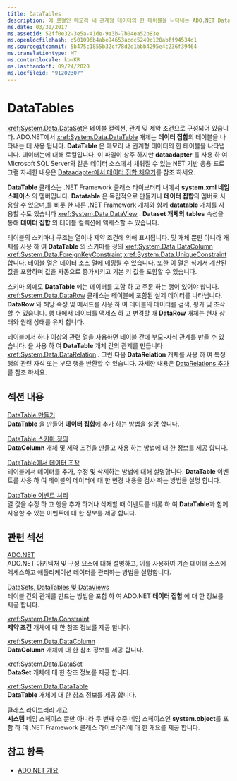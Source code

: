 ```yaml
---
title: DataTables
description: 에 로컬인 메모리 내 관계형 데이터의 한 테이블을 나타내는 ADO.NET DataTable에 대해 알아봅니다. 상주 하는 네트워크 기반 응용 프로그램입니다.
ms.date: 03/30/2017
ms.assetid: 52ff0e32-3e5a-41de-9a3b-7b04ea52b83e
ms.openlocfilehash: d501096b4abe94653acdc5249c120abff94534d1
ms.sourcegitcommit: 5b475c1855b32cf78d2d1bbb4295e4c236f39464
ms.translationtype: MT
ms.contentlocale: ko-KR
ms.lasthandoff: 09/24/2020
ms.locfileid: "91202307"
---
```

# <a name="datatables"></a>DataTables

<xref:System.Data.DataSet>은 테이블 컬렉션, 관계 및 제약 조건으로 구성되어 있습니다. ADO.NET에서 <xref:System.Data.DataTable> 개체는 **데이터 집합**의 테이블을 나타내는 데 사용 됩니다. **DataTable** 은 메모리 내 관계형 데이터의 한 테이블을 나타냅니다. 데이터는에 대해 로컬입니다. 이 파일이 상주 하지만 **dataadapter** 를 사용 하 여 Microsoft SQL Server와 같은 데이터 소스에서 채워질 수 있는 NET 기반 응용 프로그램 자세한 내용은 [Dataadapter에서 데이터 집합 채우기](../populating-a-dataset-from-a-dataadapter.md)를 참조 하세요.  
  
 **DataTable** 클래스는 .NET Framework 클래스 라이브러리 내에서 **system.xml 네임 스페이스** 의 멤버입니다. **Datatable** 은 독립적으로 만들거나 **데이터 집합**의 멤버로 사용할 수 있으며,를 비롯 한 다른 .NET Framework 개체와 함께 **datatable** 개체를 사용할 수도 있습니다 <xref:System.Data.DataView> . **Dataset 개체의** **tables** 속성을 통해 **데이터 집합** 의 테이블 컬렉션에 액세스할 수 있습니다.  
  
 테이블의 스키마나 구조는 열이나 제약 조건에 의해 표시됩니다. 및 개체 뿐만 아니라 개체를 사용 하 여 **DataTable** 의 스키마를 정의 <xref:System.Data.DataColumn> <xref:System.Data.ForeignKeyConstraint> <xref:System.Data.UniqueConstraint> 합니다. 테이블 열은 데이터 소스 열에 매핑될 수 있습니다. 또한 이 열은 식에서 계산된 값을 포함하며 값을 자동으로 증가시키고 기본 키 값을 포함할 수 있습니다.  
  
 스키마 외에도 **DataTable** 에는 데이터를 포함 하 고 주문 하는 행이 있어야 합니다. <xref:System.Data.DataRow> 클래스는 테이블에 포함된 실제 데이터를 나타냅니다. **DataRow** 와 해당 속성 및 메서드를 사용 하 여 테이블의 데이터를 검색, 평가 및 조작할 수 있습니다. 행 내에서 데이터를 액세스 하 고 변경할 때 **DataRow** 개체는 현재 상태와 원래 상태를 유지 합니다.  
  
 테이블에서 하나 이상의 관련 열을 사용하면 테이블 간에 부모-자식 관계를 만들 수 있습니다. 을 사용 하 여 **DataTable** 개체 간의 관계를 만듭니다 <xref:System.Data.DataRelation> . 그런 다음 **DataRelation** 개체를 사용 하 여 특정 행의 관련 자식 또는 부모 행을 반환할 수 있습니다. 자세한 내용은 [DataRelations 추가](adding-datarelations.md)를 참조 하세요.  
  
## <a name="in-this-section"></a>섹션 내용  

 [DataTable 만들기](creating-a-datatable.md)  
 **DataTable** 을 만들어 **데이터 집합**에 추가 하는 방법을 설명 합니다.  
  
 [DataTable 스키마 정의](datatable-schema-definition.md)  
 **DataColumn** 개체 및 제약 조건을 만들고 사용 하는 방법에 대 한 정보를 제공 합니다.  
  
 [DataTable에서 데이터 조작](manipulating-data-in-a-datatable.md)  
 테이블에서 데이터를 추가, 수정 및 삭제하는 방법에 대해 설명합니다. **DataTable** 이벤트를 사용 하 여 테이블의 데이터에 대 한 변경 내용을 검사 하는 방법을 설명 합니다.  
  
 [DataTable 이벤트 처리](handling-datatable-events.md)  
 열 값을 수정 하 고 행을 추가 하거나 삭제할 때 이벤트를 비롯 하 여 **DataTable**과 함께 사용할 수 있는 이벤트에 대 한 정보를 제공 합니다.  
  
## <a name="related-sections"></a>관련 섹션  

 [ADO.NET](../index.md)  
 ADO.NET 아키텍처 및 구성 요소에 대해 설명하고, 이를 사용하여 기존 데이터 소스에 액세스하고 애플리케이션 데이터를 관리하는 방법을 설명합니다.  
  
 [DataSets, DataTables 및 DataViews](index.md)  
 테이블 간의 관계를 만드는 방법을 포함 하 여 ADO.NET **데이터 집합** 에 대 한 정보를 제공 합니다.  
  
 <xref:System.Data.Constraint>  
 **제약 조건** 개체에 대 한 참조 정보를 제공 합니다.  
  
 <xref:System.Data.DataColumn>  
 **DataColumn** 개체에 대 한 참조 정보를 제공 합니다.  
  
 <xref:System.Data.DataSet>  
 **DataSet** 개체에 대 한 참조 정보를 제공 합니다.  
  
 <xref:System.Data.DataTable>  
 **DataTable** 개체에 대 한 참조 정보를 제공 합니다.  
  
 [클래스 라이브러리 개요](../../../../standard/class-library-overview.md)  
 **시스템** 네임 스페이스 뿐만 아니라 두 번째 수준 네임 스페이스인 **system.object**를 포함 하 여 .NET Framework 클래스 라이브러리에 대 한 개요를 제공 합니다.  
  
## <a name="see-also"></a>참고 항목

- [ADO.NET 개요](../ado-net-overview.md)
